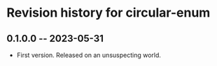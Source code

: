 # Revision history for circular-enum

## 0.1.0.0 -- 2023-05-31

* First version. Released on an unsuspecting world.
